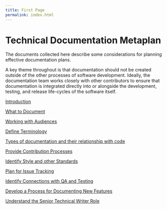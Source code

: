 ```yaml
---
title: First Page
permalink: index.html
---
```


# Technical Documentation Metaplan

The documents collected here describe some considerations for planning effective documentation plans.

A key theme throughout is that documentation should not be created outside of the other processes of software development. Ideally, the documentation team works closely with other contributors to ensure that documentation is integrated directly into or alongside the development, testing, and release life-cycles of the software itself.

[Introduction](introduction.html)

[What to Document](what.html)

[Working with Audiences](audiences.html)

[Define Terminology](terminology.html)

[Types of documentation and their relationship with code](types.html)

[Provide Contribution Processes](contribute.html)

[Identify Style and other Standards](standards.html)

[Plan for Issue Tracking](issues.html)

[Identify Connections with QA and Testing](testing.html)

[Develop a Process for Documenting New Features](features.html)

[Understand the Senior Technical Writer Role](senior_writer.html)



